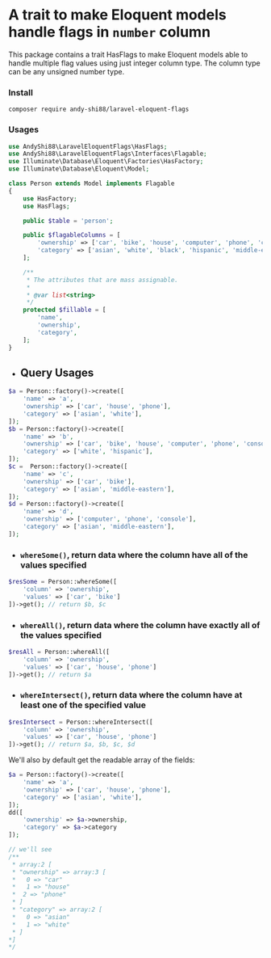 # A trait to make Eloquent models handle flags in `number` column

This package contains a trait HasFlags to make Eloquent models able to handle multiple flag values using just integer column type. The column type can be any unsigned number type.

### Install

```
composer require andy-shi88/laravel-eloquent-flags
```

### Usages

```php
use AndyShi88\LaravelEloquentFlags\HasFlags;
use AndyShi88\LaravelEloquentFlags\Interfaces\Flagable;
use Illuminate\Database\Eloquent\Factories\HasFactory;
use Illuminate\Database\Eloquent\Model;

class Person extends Model implements Flagable
{
    use HasFactory;
    use HasFlags;

    public $table = 'person';

    public $flagableColumns = [
        'ownership' => ['car', 'bike', 'house', 'computer', 'phone', 'console'],
        'category' => ['asian', 'white', 'black', 'hispanic', 'middle-eastern'],
    ];

    /**
     * The attributes that are mass assignable.
     *
     * @var list<string>
     */
    protected $fillable = [
        'name',
        'ownership',
        'category',
    ];
}
```

- ## Query Usages

```php
$a = Person::factory()->create([
    'name' => 'a',
    'ownership' => ['car', 'house', 'phone'],
    'category' => ['asian', 'white'],
]);
$b = Person::factory()->create([
    'name' => 'b',
    'ownership' => ['car', 'bike', 'house', 'computer', 'phone', 'console'],
    'category' => ['white', 'hispanic'],
]);
$c =  Person::factory()->create([
    'name' => 'c',
    'ownership' => ['car', 'bike'],
    'category' => ['asian', 'middle-eastern'],
]);
$d = Person::factory()->create([
    'name' => 'd',
    'ownership' => ['computer', 'phone', 'console'],
    'category' => ['asian', 'middle-eastern'],
]);
```

- ### `whereSome()`, return data where the column have all of the values specified
```php
$resSome = Person::whereSome([
    'column' => 'ownership',
    'values' => ['car', 'bike']
])->get(); // return $b, $c
```

- ### `whereAll()`, return data where the column have exactly all of the values specified
```php
$resAll = Person::whereAll([
    'column' => 'ownership',
    'values' => ['car', 'house', 'phone']
])->get(); // return $a
```

- ### `whereIntersect()`, return data where the column have at least one of the specified value
```php
$resIntersect = Person::whereIntersect([
    'column' => 'ownership',
    'values' => ['car', 'house', 'phone']
])->get(); // return $a, $b, $c, $d
```

We'll also by default get the readable array of the fields:
```php
$a = Person::factory()->create([
    'name' => 'a',
    'ownership' => ['car', 'house', 'phone'],
    'category' => ['asian', 'white'],
]);
dd([
    'ownership' => $a->ownership,
    'category' => $a->category
]);

// we'll see
/**
 * array:2 [
 * "ownership" => array:3 [
 *   0 => "car"
 *   1 => "house"
 *  2 => "phone"
 * ]
 * "category" => array:2 [
 *   0 => "asian"
 *   1 => "white"
 * ]
*]
*/
```